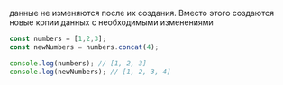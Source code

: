 данные не изменяются после их создания. Вместо этого создаются новые копии данных с необходимыми изменениями

```js
const numbers = [1,2,3];
const newNumbers = numbers.concat(4);

console.log(numbers); // [1, 2, 3]
console.log(newNumbers); // [1, 2, 3, 4]
```